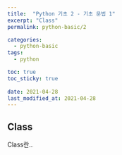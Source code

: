 ```yaml
---
title:  "Python 기초 2 - 기초 문법 1"
excerpt: "Class"
permalink: python-basic/2

categories:
  - python-basic
tags:
  - python

toc: true
toc_sticky: true
 
date: 2021-04-28
last_modified_at: 2021-04-28
---
```


## Class  

Class란..  

